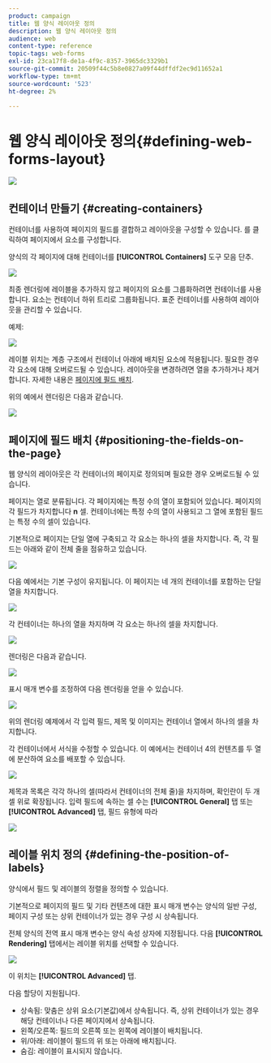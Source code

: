 ```yaml
---
product: campaign
title: 웹 양식 레이아웃 정의
description: 웹 양식 레이아웃 정의
audience: web
content-type: reference
topic-tags: web-forms
exl-id: 23ca17f8-de1a-4f9c-8357-3965dc3329b1
source-git-commit: 20509f44c5b8e0827a09f44dffdf2ec9d11652a1
workflow-type: tm+mt
source-wordcount: '523'
ht-degree: 2%

---
```


# 웹 양식 레이아웃 정의{#defining-web-forms-layout}

![](../../assets/common.svg)

## 컨테이너 만들기 {#creating-containers}

컨테이너를 사용하여 페이지의 필드를 결합하고 레이아웃을 구성할 수 있습니다. 를 클릭하여 페이지에서 요소를 구성합니다.

양식의 각 페이지에 대해 컨테이너를 **[!UICONTROL Containers]** 도구 모음 단추.

![](assets/s_ncs_admin_survey_containers_add.png)

최종 렌더링에 레이블을 추가하지 않고 페이지의 요소를 그룹화하려면 컨테이너를 사용합니다. 요소는 컨테이너 하위 트리로 그룹화됩니다. 표준 컨테이너를 사용하여 레이아웃을 관리할 수 있습니다.

예제:

![](assets/s_ncs_admin_survey_containers_std_arbo.png)

레이블 위치는 계층 구조에서 컨테이너 아래에 배치된 요소에 적용됩니다. 필요한 경우 각 요소에 대해 오버로드될 수 있습니다. 레이아웃을 변경하려면 열을 추가하거나 제거합니다. 자세한 내용은 [페이지에 필드 배치](#positioning-the-fields-on-the-page).

위의 예에서 렌더링은 다음과 같습니다.

![](assets/s_ncs_admin_survey_containers_std_ex.png)

## 페이지에 필드 배치 {#positioning-the-fields-on-the-page}

웹 양식의 레이아웃은 각 컨테이너의 페이지로 정의되며 필요한 경우 오버로드될 수 있습니다.

페이지는 열로 분류됩니다. 각 페이지에는 특정 수의 열이 포함되어 있습니다. 페이지의 각 필드가 차지합니다 **n** 셀. 컨테이너에는 특정 수의 열이 사용되고 그 열에 포함된 필드는 특정 수의 셀이 있습니다.

기본적으로 페이지는 단일 열에 구축되고 각 요소는 하나의 셀을 차지합니다. 즉, 각 필드는 아래와 같이 전체 줄을 점유하고 있습니다.

![](assets/s_ncs_admin_survey_container_ex.png)

다음 예에서는 기본 구성이 유지됩니다. 이 페이지는 네 개의 컨테이너를 포함하는 단일 열을 차지합니다.

![](assets/s_ncs_admin_survey_container_ex0.png)

각 컨테이너는 하나의 열을 차지하며 각 요소는 하나의 셀을 차지합니다.

![](assets/s_ncs_admin_survey_container_ex0a.png)

렌더링은 다음과 같습니다.

![](assets/s_ncs_admin_survey_container_ex0_rend.png)

표시 매개 변수를 조정하여 다음 렌더링을 얻을 수 있습니다.

![](assets/s_ncs_admin_survey_container_ex1_rend.png)

위의 렌더링 예제에서 각 입력 필드, 제목 및 이미지는 컨테이너 열에서 하나의 셀을 차지합니다.

각 컨테이너에서 서식을 수정할 수 있습니다. 이 예에서는 컨테이너 4의 컨텐츠를 두 열에 분산하여 요소를 배포할 수 있습니다.

![](assets/s_ncs_admin_survey_container_ex2_rend.png)

제목과 목록은 각각 하나의 셀(따라서 컨테이너의 전체 줄)을 차지하며, 확인란이 두 개 셀 위로 확장됩니다. 입력 필드에 속하는 셀 수는 **[!UICONTROL General]** 탭 또는 **[!UICONTROL Advanced]** 탭, 필드 유형에 따라

![](assets/s_ncs_admin_survey_container_ex2.png)

## 레이블 위치 정의 {#defining-the-position-of-labels}

양식에서 필드 및 레이블의 정렬을 정의할 수 있습니다.

기본적으로 페이지의 필드 및 기타 컨텐츠에 대한 표시 매개 변수는 양식의 일반 구성, 페이지 구성 또는 상위 컨테이너가 있는 경우 구성 시 상속됩니다.

전체 양식의 전역 표시 매개 변수는 양식 속성 상자에 지정됩니다. 다음 **[!UICONTROL Rendering]** 탭에서는 레이블 위치를 선택할 수 있습니다.

![](assets/s_ncs_admin_survey_label_position.png)

이 위치는 **[!UICONTROL Advanced]** 탭.

다음 할당이 지원됩니다.

* 상속됨: 맞춤은 상위 요소(기본값)에서 상속됩니다. 즉, 상위 컨테이너가 있는 경우 해당 컨테이너나 다른 페이지에서 상속됩니다.
* 왼쪽/오른쪽: 필드의 오른쪽 또는 왼쪽에 레이블이 배치됩니다.
* 위/아래: 레이블이 필드의 위 또는 아래에 배치됩니다.
* 숨김: 레이블이 표시되지 않습니다.

